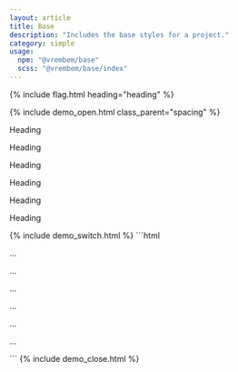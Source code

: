 ```yaml
---
layout: article
title: Base
description: "Includes the base styles for a project."
category: simple
usage:
  npm: "@vrembem/base"
  scss: "@vrembem/base/index"
---
```


{% include flag.html heading="heading" %}

{% include demo_open.html class_parent="spacing" %}
<p class="h1">Heading</p>
<p class="h2">Heading</p>
<p class="h3">Heading</p>
<p class="h4">Heading</p>
<p class="h5">Heading</p>
<p class="h6">Heading</p>
{% include demo_switch.html %}
```html
<p class="h1">...</p>
<p class="h2">...</p>
<p class="h3">...</p>
<p class="h4">...</p>
<p class="h5">...</p>
<p class="h6">...</p>
```
{% include demo_close.html %}
